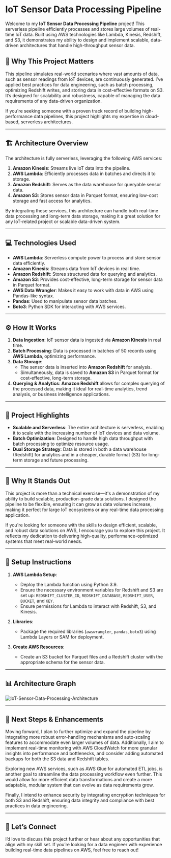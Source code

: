 
# **IoT Sensor Data Processing Pipeline**

Welcome to my **IoT Sensor Data Processing Pipeline** project! This serverless pipeline efficiently processes and stores large volumes of real-time IoT data. Built using AWS technologies like Lambda, Kinesis, Redshift, and S3, it demonstrates my ability to design and implement scalable, data-driven architectures that handle high-throughput sensor data.

## 🚀 **Why This Project Matters**

This pipeline simulates real-world scenarios where vast amounts of data, such as sensor readings from IoT devices, are continuously generated. I’ve applied best practices for data engineering, such as batch processing, optimizing Redshift writes, and storing data in cost-effective formats on S3. It’s designed for scalability and robustness, capable of managing the data requirements of any data-driven organization.

If you're seeking someone with a proven track record of building high-performance data pipelines, this project highlights my expertise in cloud-based, serverless architectures.

----------

## 🏗 **Architecture Overview**

The architecture is fully serverless, leveraging the following AWS services:

1.  **Amazon Kinesis**: Streams live IoT data into the pipeline.
2.  **AWS Lambda**: Efficiently processes data in batches and directs it to storage.
3.  **Amazon Redshift**: Serves as the data warehouse for queryable sensor data.
4.  **Amazon S3**: Stores sensor data in Parquet format, ensuring low-cost storage and fast access for analytics.

By integrating these services, this architecture can handle both real-time data processing and long-term data storage, making it a great solution for any IoT-related project or scalable data-driven system.

----------

## 💻 **Technologies Used**

-   **AWS Lambda**: Serverless compute power to process and store sensor data efficiently.
-   **Amazon Kinesis**: Streams data from IoT devices in real time.
-   **Amazon Redshift**: Stores structured data for querying and analytics.
-   **Amazon S3**: Provides cost-effective, long-term storage for sensor data in Parquet format.
-   **AWS Data Wrangler**: Makes it easy to work with data in AWS using Pandas-like syntax.
-   **Pandas**: Used to manipulate sensor data batches.
-   **Boto3**: Python SDK for interacting with AWS services.

----------

## ⚙️ **How It Works**

1.  **Data Ingestion**: IoT sensor data is ingested via **Amazon Kinesis** in real time.
2.  **Batch Processing**: Data is processed in batches of 50 records using **AWS Lambda**, optimizing performance.
3.  **Data Storage**:
    -   The sensor data is inserted into **Amazon Redshift** for analysis.
    -   Simultaneously, data is saved to **Amazon S3** in Parquet format for cost-effective, long-term storage.
4.  **Querying & Analytics**: **Amazon Redshift** allows for complex querying of the processed data, making it ideal for real-time analytics, trend analysis, or business intelligence applications.

----------

## 🚧 **Project Highlights**

-   **Scalable and Serverless**: The entire architecture is serverless, enabling it to scale with the increasing number of IoT devices and data volume.
-   **Batch Optimization**: Designed to handle high data throughput with batch processing to optimize resource usage.
-   **Dual Storage Strategy**: Data is stored in both a data warehouse (Redshift) for analytics and in a cheaper, durable format (S3) for long-term storage and future processing.

----------

## 🎯 **Why It Stands Out**

This project is more than a technical exercise—it's a demonstration of my ability to build scalable, production-grade data solutions. I designed the pipeline to be flexible, ensuring it can grow as data volumes increase, making it perfect for large IoT ecosystems or any real-time data processing application.

If you're looking for someone with the skills to design efficient, scalable, and robust data solutions on AWS, I encourage you to explore this project. It reflects my dedication to delivering high-quality, performance-optimized systems that meet real-world needs.

----------

## 🔧 **Setup Instructions**

1.  **AWS Lambda Setup**:
    
    -   Deploy the Lambda function using Python 3.9.
    -   Ensure the necessary environment variables for Redshift and S3 are set up: `REDSHIFT_CLUSTER_ID`, `REDSHIFT_DATABASE`, `REDSHIFT_USER`, `BUCKET`, and `KEY`.
    -   Ensure permissions for Lambda to interact with Redshift, S3, and Kinesis.
2.  **Libraries**:
    
    -   Package the required libraries (`awswrangler`, `pandas`, `boto3`) using Lambda Layers or SAM for deployment.
3.  **Create AWS Resources**:
    
    -   Create an S3 bucket for Parquet files and a Redshift cluster with the appropriate schema for the sensor data.

----------

## 📊 **Architecture Graph**

![IoT-Sensor-Data-Processing-Architecture](https://github.com/Gabrielaholzel/Project-IoT-Sensor-Data-Processing-Pipeline/blob/7a3633cf71f8e55c0517a19a8df55d6cc205bb68/Sensor-Based%20Architecture.jpeg)

----------

## 👀 **Next Steps & Enhancements**

Moving forward, I plan to further optimize and expand the pipeline by integrating more robust error-handling mechanisms and auto-scaling features to accommodate even larger volumes of data. Additionally, I aim to implement real-time monitoring with AWS CloudWatch for more granular insights into performance and bottlenecks, and consider adding automated backups for both the S3 data and Redshift tables.

Exploring new AWS services, such as AWS Glue for automated ETL jobs, is another goal to streamline the data processing workflow even further. This would allow for more efficient data transformations and create a more adaptable, modular system that can evolve as data requirements grow.

Finally, I intend to enhance security by integrating encryption techniques for both S3 and Redshift, ensuring data integrity and compliance with best practices in data engineering.

----------

## 👋 **Let’s Connect**

I’d love to discuss this project further or hear about any opportunities that align with my skill set. If you’re looking for a data engineer with experience building real-time data pipelines on AWS, feel free to reach out!
